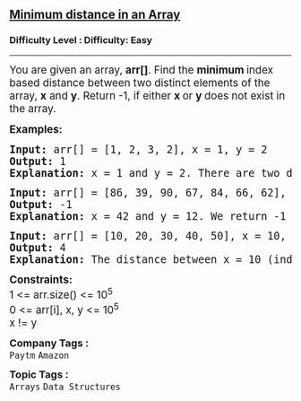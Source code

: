 <h2><a href="https://www.geeksforgeeks.org/problems/minimum-distance-between-two-numbers/1?page=1&sprint=026ef09d5c1778663dde68220af30cad&sortBy=submissions">Minimum distance in an Array</a></h2><h3>Difficulty Level : Difficulty: Easy</h3><hr><div class="problems_problem_content__Xm_eO"><p><span style="font-size: 14pt;">You are given an array, <strong>arr[]</strong>. Find the <strong>minimum </strong>index based distance between two distinct elements of the array, <strong>x</strong> and <strong>y</strong>. Return -1, if either <strong>x </strong>or <strong>y </strong>does not exist in the array.</span></p>
<p><span style="font-size: 14pt;"><strong>Examples:</strong></span></p>
<pre><span style="font-size: 14pt;"><strong>Input: </strong>arr[] = [1, 2, 3, 2], x = 1, y = 2
<strong>Output: </strong>1<strong>
Explanation: </strong>x = 1 and y = 2. There are two distances between x and y, which are 1 and 3 out of which the least is 1.
</span></pre>
<pre><span style="font-size: 14pt;"><strong>Input: </strong>arr[] = [86, 39, 90, 67, 84, 66, 62], x = 42, y = 12
<strong>Output: </strong>-1<strong>
Explanation: </strong>x = 42 and y = 12. We return -1 as x and y don't exist in the array.</span></pre>
<pre><span style="font-size: 14pt;"><strong>Input: </strong>arr[] = [10, 20, 30, 40, 50], x = 10, y = 50
<strong>Output: </strong>4<strong>
Explanation: </strong>The distance between x = 10 (index 0) and y = 50 (index 4) is 4, which is the only distance between them.</span></pre>
<p><span style="font-size: 14pt;"><strong>Constraints:</strong><br>1 &lt;= arr.size() &lt;= 10<sup>5</sup><br>0 &lt;= arr[i], x, y &lt;= 10<sup>5<br></sup>x != y</span></p></div><p><span style=font-size:18px><strong>Company Tags : </strong><br><code>Paytm</code>&nbsp;<code>Amazon</code>&nbsp;<br><p><span style=font-size:18px><strong>Topic Tags : </strong><br><code>Arrays</code>&nbsp;<code>Data Structures</code>&nbsp;